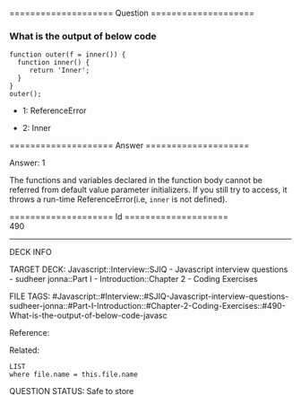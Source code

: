 ==================== Question ====================  

### What is the output of below code

<!-- codeblock-start -->
<pre><code class="hljs language-javascript"><span class="hljs-keyword">function</span> <span class="hljs-title function_">outer</span>(<span class="hljs-params">f = inner()</span>) {
  <span class="hljs-keyword">function</span> <span class="hljs-title function_">inner</span>(<span class="hljs-params"></span>) {
     <span class="hljs-keyword">return</span> <span class="hljs-string">'Inner'</span>;
  }
}
<span class="hljs-title function_">outer</span>();
</code></pre>
<!-- codeblock-end -->

- 1: ReferenceError

- 2: Inner  

==================== Answer ====================  

Answer: 1

The functions and variables declared in the function body cannot be referred from default value parameter initializers. If you still try to access, it throws a run-time ReferenceError(i.e, `inner` is not defined).

==================== Id ====================  
490

---

DECK INFO

TARGET DECK: Javascript::Interview::SJIQ - Javascript interview questions - sudheer jonna::Part I - Introduction::Chapter 2 - Coding Exercises

FILE TAGS: #Javascript::#Interview::#SJIQ-Javascript-interview-questions-sudheer-jonna::#Part-I-Introduction::#Chapter-2-Coding-Exercises::#490-What-is-the-output-of-below-code-javasc

Reference:

Related:

```dataview
LIST
where file.name = this.file.name
```

QUESTION STATUS: Safe to store
